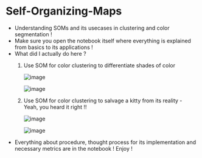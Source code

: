 # Self-Organizing-Maps
- Understanding SOMs and its usecases in clustering and color segmentation !
- Make sure you open the notebook itself where everything is explained from basics to its applications !
- What did I actually do here ?
  1. Use SOM for color clustering to differentiate shades of color
     
     ![image](https://github.com/Lunatico97/Self-Organizing-Maps/assets/60886553/b5575176-56f4-4d42-94e6-d65e6ed48ab7)
     
     ![image](https://github.com/Lunatico97/Self-Organizing-Maps/assets/60886553/819f7478-5751-43cb-8f08-19f09f205595)
  2. Use SOM for color clustering to salvage a kitty from its reality - Yeah, you heard it right !!
     
     ![image](https://github.com/Lunatico97/Self-Organizing-Maps/assets/60886553/38db5ca2-3ee5-4a06-9895-3af566ad8a6b)
     
     ![image](https://github.com/Lunatico97/Self-Organizing-Maps/assets/60886553/5f5c56d0-bd0e-4d84-b601-134d85a91665)
- Everything about procedure, thought process for its implementation and necessary metrics are in the notebook ! Enjoy !

     

     


